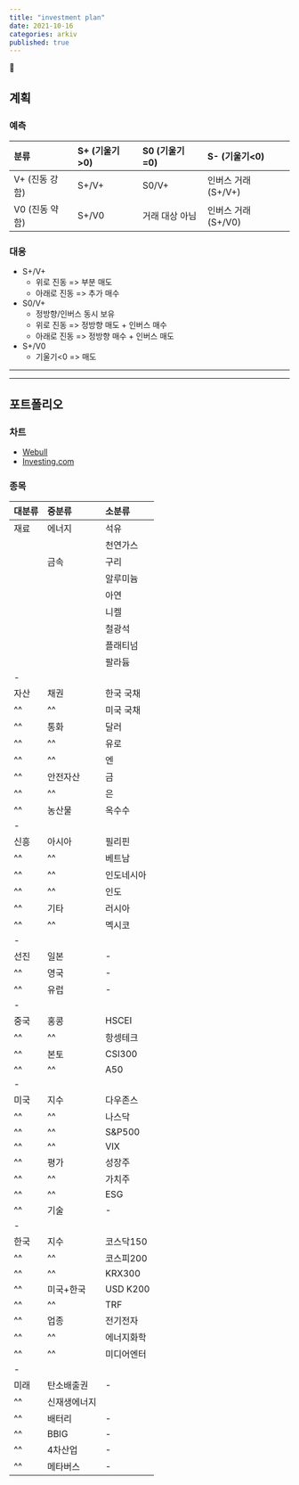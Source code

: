 ```yaml
---
title: "investment plan"
date: 2021-10-16
categories: arkiv
published: true
---
```


:red_circle:

## 계획

### 예측

| 분류           | S+ (기울기>0) | S0 (기울기=0)  | S- (기울기<0)       |
| :------------- | :------------ | :------------- | :------------------ |
| V+ (진동 강함) | S+/V+         | S0/V+          | 인버스 거래 (S+/V+) |
| V0 (진동 약함) | S+/V0         | 거래 대상 아님 | 인버스 거래 (S+/V0) |

### 대응

- S+/V+
  - 위로 진동 => 부분 매도
  - 아래로 진동 => 추가 매수
- S0/V+
  - 정방향/인버스 동시 보유
  - 위로 진동 => 정방향 매도 + 인버스 매수
  - 아래로 진동 => 정방향 매수 + 인버스 매도
- S+/V0
  - 기울기<0 => 매도

***
***

## 포트폴리오

### 차트

- [Webull](https://app.webull.com/trade)
- [Investing.com](https://www.investing.com/markets/)

### 종목

| 대분류 | 중분류       | 소분류     |
| :----- | :----------- | :--------- |
| 재료   | 에너지       | 석유       |
|      |          | 천연가스   |
|      | 금속         | 구리       |
|      |            | 알루미늄   |
|      |            | 아연       |
|      |            | 니켈       |
|      |            | 철광석     |
|      |            | 플래티넘   |
|      |            | 팔라듐     |
|-
| 자산   | 채권         | 한국 국채  |
| ^^   | ^^         | 미국 국채  |
| ^^   | 통화         | 달러       |
| ^^   | ^^         | 유로       |
| ^^   | ^^         | 엔         |
| ^^   | 안전자산     | 금         |
| ^^   | ^^     | 은         |
| ^^   | 농산물       | 옥수수     |
|-
| 신흥   | 아시아       | 필리핀     |
| ^^   | ^^       | 베트남     |
| ^^   | ^^       | 인도네시아 |
| ^^   | ^^       | 인도       |
| ^^   | 기타         | 러시아     |
| ^^   | ^^         | 멕시코     |
|-
| 선진   | 일본         | -          |
| ^^   | 영국         | -          |
| ^^   | 유럽         | -          |
|-
| 중국   | 홍콩         | HSCEI      |
| ^^   | ^^         | 항셍테크   |
| ^^   | 본토         | CSI300     |
| ^^   | ^^         | A50        |
|-
| 미국   | 지수         | 다우존스   |
| ^^   | ^^         | 나스닥     |
| ^^   | ^^         | S&P500     |
| ^^   | ^^         | VIX        |
| ^^   | 평가         | 성장주     |
| ^^   | ^^         | 가치주     |
| ^^   | ^^         | ESG        |
| ^^   | 기술         | -          |
|-
| 한국   | 지수         | 코스닥150  |
| ^^   | ^^         | 코스피200  |
| ^^   | ^^         | KRX300     |
| ^^   | 미국+한국    | USD K200   |
| ^^   | ^^    | TRF        |
| ^^   | 업종         | 전기전자   |
| ^^   | ^^         | 에너지화학 |
| ^^   | ^^         | 미디어엔터 |
|-
| 미래   | 탄소배출권   | -          |
| ^^   | 신재생에너지 |              |
| ^^   | 배터리       | -          |
| ^^   | BBIG         | -          |
| ^^   | 4차산업      | -          |
| ^^   | 메타버스     | -          |
